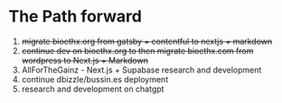 # The Path forward

1. ~~migrate bioethx.org from gatsby + contentful  to nextjs + markdown~~
2. ~~continue dev on bioethx.org to then migrate bioethx.com from wordpress to Next.js + Markdown~~
3. AllForTheGainz - Next.js + Supabase research and development
4. continue dbizzle/bussin.es deployment
5. research and development on chatgpt

